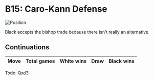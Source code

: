 # B15: Caro-Kann Defense

![Position](https://chessboardimage.com/r2qkbnr/pp1nppp1/2p4p/7P/3P4/3b1NN1/PPP2PP1/R1BQK1NR.png)

Black accepts the bishop trade because there isn't really an alternative.

## Continuations

Move                  | Total games | White wins | Draw | Black wins
----------------------|-------------|------------|------|-----------

Todo: Qxd3
